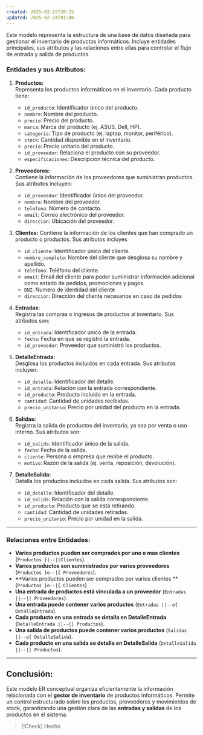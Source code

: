 ```yaml
---
created: 2025-02-15T20:25
updated: 2025-02-24T01:00
---
```


Este modelo representa la estructura de una base de datos diseñada para gestionar el inventario de productos informáticos. Incluye entidades principales, sus atributos y las relaciones entre ellas para controlar el flujo de entrada y salida de productos.

### **Entidades y sus Atributos:**

1. **Productos:**  
    Representa los productos informáticos en el inventario. Cada producto tiene:
    
    - `id_producto`: Identificador único del producto.
    - `nombre`: Nombre del producto.
    - `precio`: Precio del producto.
    - `marca`: Marca del producto (ej. ASUS, Dell, HP).
    - `categoria`: Tipo de producto (ej. laptop, monitor, periférico).
    - `stock`: Cantidad disponible en el inventario.
    - `precio`: Precio unitario del producto.
    - `id_proveedor`: Relaciona el producto con su proveedor.
    - `especificaciones`: Descripción técnica del producto.
    
2. **Proveedores:**  
    Contiene la información de los proveedores que suministran productos. Sus atributos incluyen:
    
    - `id_proveedor`: Identificador único del proveedor.
    - `nombre`: Nombre del proveedor.
    - `telefono`: Número de contacto.
    - `email`: Correo electrónico del proveedor.
    - `direccion`: Ubicación del proveedor.
3. **Clientes:**
	Contiene la información de los clientes que han comprado un producto o productos. Sus atributos incluyes
	- `id_cliente`: Identificador único del cliente.
	- `nombre_completo`: Nombre del cliente que desglosa su nombre y apellido.
	- `telefono`: Teléfono del cliente.
	- `email`: Email del cliente para poder suministrar información adicional como estado de  pedidos, promociones y pagos.
	- `DNI`: Numero de identidad del cliente
	- `direccion`: Dirección del cliente necesarios en caso de pedidos
4. **Entradas:**  
    Registra las compras o ingresos de productos al inventario. Sus atributos son:
    
    - `id_entrada`: Identificador único de la entrada.
    - `fecha`: Fecha en que se registró la entrada.
    - `id_proveedor`: Proveedor que suministró los productos.
5. **DetalleEntrada:**  
    Desglosa los productos incluidos en cada entrada. Sus atributos incluyen:
    
    - `id_detalle`: Identificador del detalle.
    - `id_entrada`: Relación con la entrada correspondiente.
    - `id_producto`: Producto incluido en la entrada.
    - `cantidad`: Cantidad de unidades recibidas.
    - `precio_unitario`: Precio por unidad del producto en la entrada.
6. **Salidas:**  
    Registra la salida de productos del inventario, ya sea por venta o uso interno. Sus atributos son:
    
    - `id_salida`: Identificador único de la salida.
    - `fecha`: Fecha de la salida.
    - `cliente`: Persona o empresa que recibe el producto.
    - `motivo`: Razón de la salida (ej. venta, reposición, devolución).
7. **DetalleSalida:**  
    Detalla los productos incluidos en cada salida. Sus atributos son:
    
    - `id_detalle`: Identificador del detalle.
    - `id_salida`: Relación con la salida correspondiente.
    - `id_producto`: Producto que se está retirando.
    - `cantidad`: Cantidad de unidades retiradas.
    - `precio_unitario`: Precio por unidad en la salida.

---

### **Relaciones entre Entidades:**

- **Varios productos pueden ser comprados por uno o mas clientes** (`Productos }|--||Clientes`).
- **Varios productos son suministrados por varios proveedores** (`Productos }o--|{ Proveedores`).
-  **Varios productos pueden ser comprados por varios clientes **  (`Productos }o--|{ Clientes`)
- **Una entrada de productos está vinculada a un proveedor** (`Entradas ||--|| Proveedores`).
- **Una entrada puede contener varios productos** (`Entradas ||--o{ DetalleEntrada`).
- **Cada producto en una entrada se detalla en DetalleEntrada** (`DetalleEntrada ||--|| Productos`).
- **Una salida de productos puede contener varios productos** (`Salidas ||--o{ DetalleSalida`).
- **Cada producto en una salida se detalla en DetalleSalida** (`DetalleSalida ||--|| Productos`).

---

## **Conclusión:**

Este modelo ER conceptual organiza eficientemente la información relacionada con el **gestor de inventario** de productos informáticos. Permite un control estructurado sobre los productos, proveedores y movimientos de stock, garantizando una gestión clara de las **entradas y salidas** de los productos en el sistema.

>[!Check] Hecho